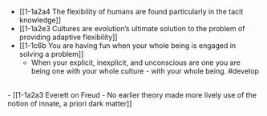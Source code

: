- [[1-1a2a4 The flexibility of humans are found particularly in the tacit knowledge]]
- [[1-1a2e3 Cultures are evolution’s ultimate solution to the problem of providing adaptive flexibility]]
- [[1-1c6b You are having fun when your whole being is engaged in solving a problem]]
  - When your explicit, inexplicit, and unconscious are one you are being one with your whole culture - with your whole being. #develop 
<br>
- [[1-1a2a3 Everett on Freud - No earlier theory made more lively use of the notion of innate, a priori dark matter]]
